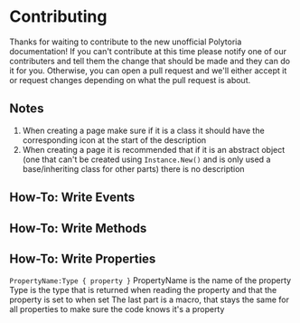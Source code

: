 # Contributing
Thanks for waiting to contribute to the new unofficial Polytoria documentation! If you can't contribute at this time please notify one of our contributers and tell them the change that should be made and they can do it for you. Otherwise, you can open a pull request and we'll either accept it or request changes depending on what the pull request is about.

## Notes
1. When creating a page make sure if it is a class it should have the corresponding icon at the start of the description
2. When creating a page it is recommended that if it is an abstract object (one that can't be created using `Instance.New()` and is only used a base/inheriting class for other parts) there is no description

## How-To: Write Events

## How-To: Write Methods

## How-To: Write Properties
`PropertyName:Type { property }`
PropertyName is the name of the property
Type is the type that is returned when reading the property and that the property is set to when set
The last part is a macro, that stays the same for all properties to make sure the code knows it's a property
